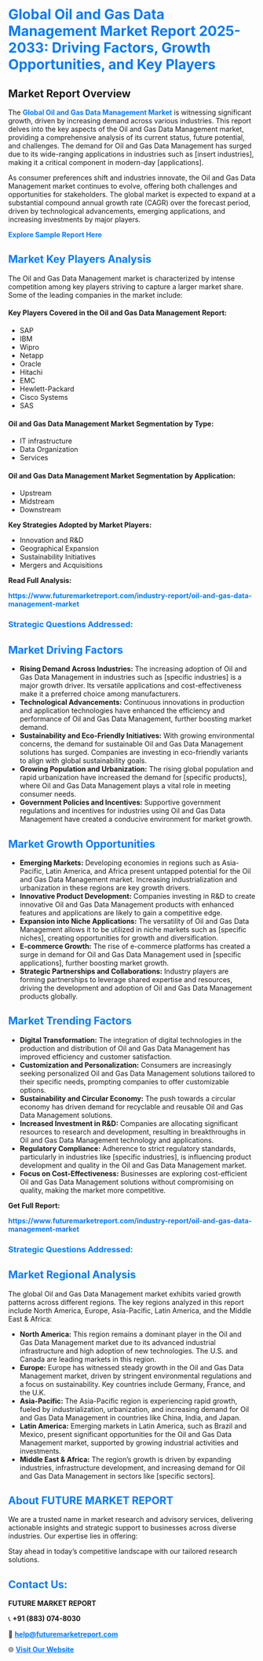 <h1 style="color: #007BFF;">Global Oil and Gas Data Management Market Report 2025-2033: Driving Factors, Growth Opportunities, and Key Players</h1>

<section id="overview">
<h2>Market Report Overview</h2>
<p>The <a href="https://www.futuremarketreport.com/industry-report/oil-and-gas-data-management-market" style="color: #007BFF; text-decoration: none;"><strong>Global Oil and Gas Data Management Market</strong></a> is witnessing significant growth, driven by increasing demand across various industries. This report delves into the key aspects of the Oil and Gas Data Management market, providing a comprehensive analysis of its current status, future potential, and challenges. The demand for Oil and Gas Data Management has surged due to its wide-ranging applications in industries such as [insert industries], making it a critical component in modern-day [applications].</p>
<p>As consumer preferences shift and industries innovate, the Oil and Gas Data Management market continues to evolve, offering both challenges and opportunities for stakeholders. The global market is expected to expand at a substantial compound annual growth rate (CAGR) over the forecast period, driven by technological advancements, emerging applications, and increasing investments by major players.</p>
</section>

<section id="overview">
<p><a href="https://www.futuremarketreport.com/request-sample/reportId=63153" style="color: #007BFF; text-decoration: none;"><strong>Explore Sample Report Here</strong></a></p>
</section>

<section id="key-players">
<h2 style="color: #007BFF;">Market Key Players Analysis</h2>
<p>The Oil and Gas Data Management market is characterized by intense competition among key players striving to capture a larger market share. Some of the leading companies in the market include:</p>
<h4>Key Players Covered in the Oil and Gas Data Management Report:</h4>
<ul><li>SAP</li><li>IBM</li><li>Wipro</li><li>Netapp</li><li>Oracle</li><li>Hitachi</li><li>EMC</li><li>Hewlett-Packard</li><li>Cisco Systems</li><li>SAS</li></ul>
<h4>Oil and Gas Data Management Market Segmentation by Type:</h4>
<ul><li>IT infrastructure</li><li>Data Organization</li><li>Services</li></ul>

<h4>Oil and Gas Data Management Market Segmentation by Application:</h4>
<ul><li>Upstream</li><li>Midstream</li><li>Downstream</li></ul>
<p><strong>Key Strategies Adopted by Market Players:</strong></p>
<ul>
<li>Innovation and R&D</li>
<li>Geographical Expansion</li>
<li>Sustainability Initiatives</li>
<li>Mergers and Acquisitions</li>
</ul>
</section>

<section>
<p><strong>Read Full Analysis: </strong></p><a href="https://www.futuremarketreport.com/industry-report/oil-and-gas-data-management-market" style="color: #007BFF; text-decoration: none;"><strong>https://www.futuremarketreport.com/industry-report/oil-and-gas-data-management-market</strong></a>
<h3 style="color: #007BFF;">Strategic Questions Addressed:</h3>
</section>

<section id="driving-factors">
<h2 style="color: #007BFF;">Market Driving Factors</h2>
<ul>
<li><strong>Rising Demand Across Industries:</strong> The increasing adoption of Oil and Gas Data Management in industries such as [specific industries] is a major growth driver. Its versatile applications and cost-effectiveness make it a preferred choice among manufacturers.</li>
<li><strong>Technological Advancements:</strong> Continuous innovations in production and application technologies have enhanced the efficiency and performance of Oil and Gas Data Management, further boosting market demand.</li>
<li><strong>Sustainability and Eco-Friendly Initiatives:</strong> With growing environmental concerns, the demand for sustainable Oil and Gas Data Management solutions has surged. Companies are investing in eco-friendly variants to align with global sustainability goals.</li>
<li><strong>Growing Population and Urbanization:</strong> The rising global population and rapid urbanization have increased the demand for [specific products], where Oil and Gas Data Management plays a vital role in meeting consumer needs.</li>
<li><strong>Government Policies and Incentives:</strong> Supportive government regulations and incentives for industries using Oil and Gas Data Management have created a conducive environment for market growth.</li>
</ul>
</section>

<section id="growth-opportunities">
<h2 style="color: #007BFF;">Market Growth Opportunities</h2>
<ul>
<li><strong>Emerging Markets:</strong> Developing economies in regions such as Asia-Pacific, Latin America, and Africa present untapped potential for the Oil and Gas Data Management market. Increasing industrialization and urbanization in these regions are key growth drivers.</li>
<li><strong>Innovative Product Development:</strong> Companies investing in R&D to create innovative Oil and Gas Data Management products with enhanced features and applications are likely to gain a competitive edge.</li>
<li><strong>Expansion into Niche Applications:</strong> The versatility of Oil and Gas Data Management allows it to be utilized in niche markets such as [specific niches], creating opportunities for growth and diversification.</li>
<li><strong>E-commerce Growth:</strong> The rise of e-commerce platforms has created a surge in demand for Oil and Gas Data Management used in [specific applications], further boosting market growth.</li>
<li><strong>Strategic Partnerships and Collaborations:</strong> Industry players are forming partnerships to leverage shared expertise and resources, driving the development and adoption of Oil and Gas Data Management products globally.</li>
</ul>
</section>

<section id="trending-factors">
<h2 style="color: #007BFF;">Market Trending Factors</h2>
<ul>
<li><strong>Digital Transformation:</strong> The integration of digital technologies in the production and distribution of Oil and Gas Data Management has improved efficiency and customer satisfaction.</li>
<li><strong>Customization and Personalization:</strong> Consumers are increasingly seeking personalized Oil and Gas Data Management solutions tailored to their specific needs, prompting companies to offer customizable options.</li>
<li><strong>Sustainability and Circular Economy:</strong> The push towards a circular economy has driven demand for recyclable and reusable Oil and Gas Data Management solutions.</li>
<li><strong>Increased Investment in R&D:</strong> Companies are allocating significant resources to research and development, resulting in breakthroughs in Oil and Gas Data Management technology and applications.</li>
<li><strong>Regulatory Compliance:</strong> Adherence to strict regulatory standards, particularly in industries like [specific industries], is influencing product development and quality in the Oil and Gas Data Management market.</li>
<li><strong>Focus on Cost-Effectiveness:</strong> Businesses are exploring cost-efficient Oil and Gas Data Management solutions without compromising on quality, making the market more competitive.</li>
</ul>
</section>

<section>
<p><strong>Get Full Report: </strong></p><a href="https://www.futuremarketreport.com/industry-report/oil-and-gas-data-management-market" style="color: #007BFF; text-decoration: none;"><strong>https://www.futuremarketreport.com/industry-report/oil-and-gas-data-management-market</strong></a>
<h3 style="color: #007BFF;">Strategic Questions Addressed:</h3>
</section>


<section id="regional-analysis">
<h2 style="color: #007BFF;">Market Regional Analysis</h2>
<p>The global Oil and Gas Data Management market exhibits varied growth patterns across different regions. The key regions analyzed in this report include North America, Europe, Asia-Pacific, Latin America, and the Middle East & Africa:</p>
<ul>
<li><strong>North America:</strong> This region remains a dominant player in the Oil and Gas Data Management market due to its advanced industrial infrastructure and high adoption of new technologies. The U.S. and Canada are leading markets in this region.</li>
<li><strong>Europe:</strong> Europe has witnessed steady growth in the Oil and Gas Data Management market, driven by stringent environmental regulations and a focus on sustainability. Key countries include Germany, France, and the U.K.</li>
<li><strong>Asia-Pacific:</strong> The Asia-Pacific region is experiencing rapid growth, fueled by industrialization, urbanization, and increasing demand for Oil and Gas Data Management in countries like China, India, and Japan.</li>
<li><strong>Latin America:</strong> Emerging markets in Latin America, such as Brazil and Mexico, present significant opportunities for the Oil and Gas Data Management market, supported by growing industrial activities and investments.</li>
<li><strong>Middle East & Africa:</strong> The region’s growth is driven by expanding industries, infrastructure development, and increasing demand for Oil and Gas Data Management in sectors like [specific sectors].</li>
</ul>
</section>

<footer>
<h2 style="color: #007BFF;">About FUTURE MARKET REPORT</h2>
<p>We are a trusted name in market research and advisory services, delivering actionable insights and strategic support to businesses across diverse industries. Our expertise lies in offering:</p>

<p>Stay ahead in today’s competitive landscape with our tailored research solutions.</p>

<h2 style="color: #007BFF;">Contact Us:</h2>
<p><strong>FUTURE MARKET REPORT</strong></p>
<p>📞 <strong>+91 (883) 074-8030</strong></p>
<p>📧 <strong><a href="mailto:help@futuremarketreport.com" style="color: #007BFF;">help@futuremarketreport.com</a></strong></p>
<p>🌐 <strong><a href="https://www.futuremarketreport.com/" style="color: #007BFF;">Visit Our Website</a></strong></p>
</footer>